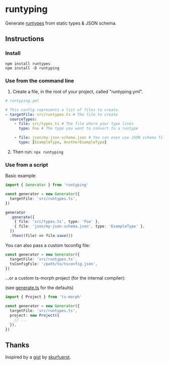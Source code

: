# runtyping

Generate [runtypes](https://github.com/pelotom/runtypes) from static types & JSON schema.

## Instructions

### Install

```
npm install runtypes
npm install -D runtyping
```

### Use from the command line

1. Create a file, in the root of your project, called "runtyping.yml".

```yaml
# runtyping.yml

# This config represents a list of files to create.
- targetFile: src/runtypes.ts # The file to create
  sourceTypes:
    - file: src/types.ts # The file where your type lives
      type: Foo # The type you want to convert to a runtype

    - file: json/my-json-schema.json # You can even use JSON schema files!!
      type: [ExampleType, AnotherExampleType]
```

2. Then run: `npx runtyping`

### Use from a script

Basic example:

```ts
import { Generator } from 'runtyping'

const generator = new Generator({
  targetFile: 'src/runtypes.ts',
})

generator
  .generate([
    { file: 'src/types.ts', type: 'Foo' },
    { file: 'json/my-json-schema.json', type: 'ExampleType' },
  ])
  .then((file) => file.save())
```

You can also pass a custom tsconfig file:

```ts
const generator = new Generator({
  targetFile: 'src/runtypes.ts',
  tsConfigFile: '/path/to/tsconfig.json',
})
```

...or a custom ts-morph project (for the internal compiler):

(see [generate.ts](src/generate.ts) for the defaults)

```ts
import { Project } from 'ts-morph'

const generator = new Generator({
  targetFile: 'src/runtypes.ts',
  project: new Project({
    // ...
  }),
})
```

## Thanks

Inspired by a [gist](https://gist.github.com/skurfuerst/a07ab23c3e40a45f2268f7700ceeceaf) by [skurfuerst](https://gist.github.com/skurfuerst).
